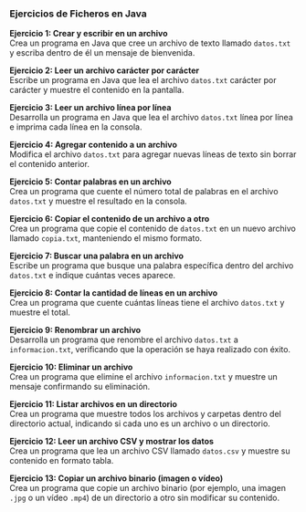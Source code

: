 ### **Ejercicios de Ficheros en Java** 

**Ejercicio 1: Crear y escribir en un archivo**  
 Crea un programa en Java que cree un archivo de texto llamado `datos.txt` y escriba dentro de él un mensaje de bienvenida.

**Ejercicio 2: Leer un archivo carácter por carácter**  
 Escribe un programa en Java que lea el archivo `datos.txt` carácter por carácter y muestre el contenido en la pantalla.

**Ejercicio 3: Leer un archivo línea por línea**  
 Desarrolla un programa en Java que lea el archivo `datos.txt` línea por línea e imprima cada línea en la consola.

**Ejercicio 4: Agregar contenido a un archivo**  
 Modifica el archivo `datos.txt` para agregar nuevas líneas de texto sin borrar el contenido anterior.

**Ejercicio 5: Contar palabras en un archivo**  
 Crea un programa que cuente el número total de palabras en el archivo `datos.txt` y muestre el resultado en la consola.

**Ejercicio 6: Copiar el contenido de un archivo a otro**  
 Crea un programa que copie el contenido de `datos.txt` en un nuevo archivo llamado `copia.txt`, manteniendo el mismo formato.

**Ejercicio 7: Buscar una palabra en un archivo**  
 Escribe un programa que busque una palabra específica dentro del archivo `datos.txt` e indique cuántas veces aparece.

**Ejercicio 8: Contar la cantidad de líneas en un archivo**  
 Crea un programa que cuente cuántas líneas tiene el archivo `datos.txt` y muestre el total.

**Ejercicio 9: Renombrar un archivo**  
 Desarrolla un programa que renombre el archivo `datos.txt` a `informacion.txt`, verificando que la operación se haya realizado con éxito.

**Ejercicio 10: Eliminar un archivo**  
 Crea un programa que elimine el archivo `informacion.txt` y muestre un mensaje confirmando su eliminación.

**Ejercicio 11: Listar archivos en un directorio**  
 Crea un programa que muestre todos los archivos y carpetas dentro del directorio actual, indicando si cada uno es un archivo o un directorio.

**Ejercicio 12: Leer un archivo CSV y mostrar los datos**  
 Crea un programa que lea un archivo CSV llamado `datos.csv` y muestre su contenido en formato tabla.

**Ejercicio 13: Copiar un archivo binario (imagen o vídeo)**  
 Crea un programa que copie un archivo binario (por ejemplo, una imagen `.jpg` o un vídeo `.mp4`) de un directorio a otro sin modificar su contenido.


